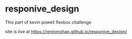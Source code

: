 # responive_design
This part of kevin powell flexbox challenge 

site is live at https://reninmohan.github.io/responive_design/
